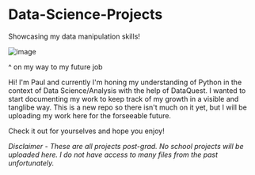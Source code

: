 # Data-Science-Projects
Showcasing my data manipulation skills!

![image](https://github.com/pkim08/Data-Science-Projects/assets/70856985/5ca7ad12-bb1a-4f8a-9a73-344196f44173)

^ on my way to my future job

Hi! I'm Paul and currently I'm honing my understanding of Python in the context of Data Science/Analysis with the help of DataQuest. I wanted to start documenting my work to keep track of my growth in a visible and tanglibe way. This is a new repo so there isn't much on it yet, but I will be uploading my work here for the forseeable future. 

Check it out for yourselves and hope you enjoy!

*Disclaimer - These are all projects post-grad. No school projects will be uploaded here. I do not have access to many files from the past unfortunately.*
